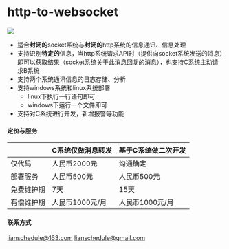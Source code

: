 # http-to-websocket 
![](https://tcg-public-read1.oss.dazhangkeji.com/github/http-to-websocket/%E6%B5%81%E7%A8%8B%E8%AE%BE%E8%AE%A1.jpg)
- 适合**封闭的**socket系统与**封闭的**http系统的信息通讯、信息处理
- 支持识别**特定的**信息，当http系统请求API时（提供向socket系统发送的消息）即可以获取结果（socket系统关于此消息回复的消息），也支持C系统主动请求B系统
- 支持两个系统通讯信息的日志存储、分析
- 支持windows系统和linux系统部署
    - linux下执行一行语句即可
    - windows下运行一个文件即可
- 支持对C系统进行开发，新增报警等功能

#### 定价与服务

||C系统仅做消息转发|基于C系统做二次开发|
|----|----|----|
|仅代码|人民币2000元|沟通确定|
|部署服务|人民币500元|人民币500元|
|免费维护期|7天|15天|
|有偿维护期|人民币1000元/月|人民币1000元/月|

#### 联系方式
lianschedule@163.com
lianschedule@gmail.com
